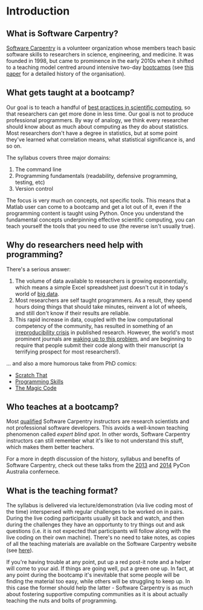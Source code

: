Introduction
============

What is Software Carpentry?
---
[Software Carpentry](http://software-carpentry.org/) is a volunteer organization whose members teach basic software 
skills to researchers in science, engineering, and medicine. It was founded in 1998, but came to prominence in the 
early 2010s when it shifted to a teaching model centred around intensive two-day 
[bootcamps](http://software-carpentry.org/bootcamps/index.html) (see [this paper](http://f1000research.com/articles/3-62/v1) for a detailed history of the 
organisation). 


What gets taught at a bootcamp?
---
Our goal is to teach a handful of [best practices in scientific computing](http://www.plosbiology.org/article/info%3Adoi%2F10.1371%2Fjournal.pbio.1001745), so that 
researchers can get more done in less time. Our goal is 
not to produce professional programmers. By way of analogy, we think every researcher should know about as much about
computing as they do about statistics. Most researchers don't have a degree in statistics, but at some point they've 
learned what correlation means, what statistical significance is, and so on. 

The syllabus covers three major domains:

1. The command line
2. Programming fundamentals (readability, defensive programming, testing, etc) 
3. Version control

The focus is very much on concepts, not specific tools. This means that a Matlab user can come to a bootcamp and get a 
lot out of it, even if the programming content is taught using Python. Once you understand the fundamental concepts
underpinning effective scientific computing, you can teach yourself the tools that you need to use (the reverse isn't 
usually true).


Why do researchers need help with programming?
---
There's a serious answer:  

1. The volume of data available to researchers is growing exponentially, which means a simple Excel 
   spreadsheet just doesn't cut it in today's world of [big data](http://en.wikipedia.org/wiki/Big_data). 
2. Most researchers are self taught programmers. As a result, they spend hours doing things that 
   should take minutes, reinvent a lot of wheels, and still don't know if their results are reliable.
3. This rapid increase in data, coupled with the low computational competency of the community, has resulted in 
   something of an [irreproducibility crisis](http://www.nature.com/nature/focus/reproducibility/index.html) in 
   published research. However, the world's most prominent journals are 
   [waking up to this problem](http://drclimate.wordpress.com/2014/03/18/the-future-of-journal-submissions/), 
   and are beginning to require that people submit their code along with their manuscript (a terrifying prospect 
   for most researchers!).

... and also a more humorous take from PhD comics:  
* [Scratch That](http://phdcomics.com/comics.php?f=1689)
* [Programming Skills](http://phdcomics.com/comics.php?f=1688)
* [The Magic Code](http://phdcomics.com/comics.php?f=1687)


Who teaches at a bootcamp?
---
Most [qualified](http://www.software-carpentry.org/pages/team.html) Software Carpentry instructors are
research scientists and not professional software developers. This avoids a well-known teaching phenomenon called
*expert blind spot*. In other words, Software Carpentry instructors can still remember what it's like to not understand 
this stuff, which makes them better teachers.

For a more in depth discussion of the history, syllabus and benefits of Software Carpentry, 
check out these talks from the [2013](http://pyvideo.org/video/2230/software-carpentry-arrives-down-under) and
[2014]() PyCon Australia confernece.


What is the teaching format?
---
The syllabus is delivered via lecture/demonstration (via live coding most of the time) interspersed with regular challenges to be 
worked on in pairs. During the live coding participants usually sit back and watch, and then during the challenges they have an 
opportunty to try things out and ask questions (i.e. it is not expected that participants will follow along with the live coding 
on their own machine). There's no need to take notes, as copies of all the teaching materials are available on the Software
Carpentry website (see [here](http://www.software-carpentry.org/lessons.html)).

If you're having trouble at any point, put up a red post-it note and a helper will come to your aid. If things are
going well, put a green one up. In fact, at any point during the bootcamp it's inevitable that some people will be finding
the material too easy, while others will be struggling to keep up. In this case the former
should help the latter - Software Carpentry is as much about fostering supportive 
computing communities as it is about actually teaching the nuts and bolts of programming. 
